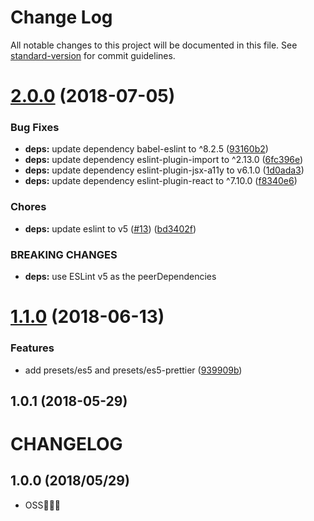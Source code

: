 # Change Log

All notable changes to this project will be documented in this file. See [standard-version](https://github.com/conventional-changelog/standard-version) for commit guidelines.

<a name="2.0.0"></a>
# [2.0.0](https://github.com/cybozu/eslint-config/compare/v1.1.0...v2.0.0) (2018-07-05)


### Bug Fixes

* **deps:** update dependency babel-eslint to ^8.2.5 ([93160b2](https://github.com/cybozu/eslint-config/commit/93160b2))
* **deps:** update dependency eslint-plugin-import to ^2.13.0 ([6fc396e](https://github.com/cybozu/eslint-config/commit/6fc396e))
* **deps:** update dependency eslint-plugin-jsx-a11y to v6.1.0 ([1d0ada3](https://github.com/cybozu/eslint-config/commit/1d0ada3))
* **deps:** update dependency eslint-plugin-react to ^7.10.0 ([f8340e6](https://github.com/cybozu/eslint-config/commit/f8340e6))


### Chores

* **deps:** update eslint to v5 ([#13](https://github.com/cybozu/eslint-config/issues/13)) ([bd3402f](https://github.com/cybozu/eslint-config/commit/bd3402f))


### BREAKING CHANGES

* **deps:** use ESLint v5 as the peerDependencies



<a name="1.1.0"></a>
# [1.1.0](https://github.com/cybozu/eslint-config/compare/v1.0.1...v1.1.0) (2018-06-13)


### Features

* add presets/es5 and presets/es5-prettier ([939909b](https://github.com/cybozu/eslint-config/commit/939909b))



<a name="1.0.1"></a>
## 1.0.1 (2018-05-29)



# CHANGELOG

## 1.0.0 (2018/05/29)

* OSS:rocket::rocket::rocket:

